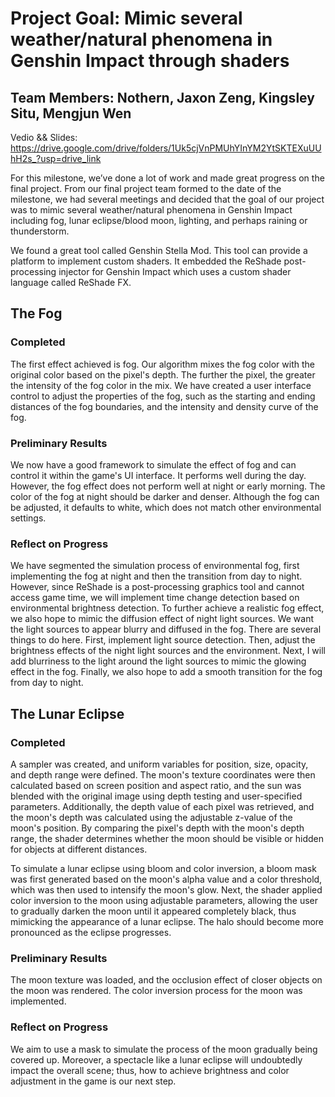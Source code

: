 # Project Goal: Mimic several weather/natural phenomena in Genshin Impact through shaders

## Team Members: Nothern, Jaxon Zeng, Kingsley Situ, Mengjun Wen

Vedio && Slides: https://drive.google.com/drive/folders/1Uk5cjVnPMUhYInYM2YtSKTEXuUUhH2s_?usp=drive_link

For this milestone, we’ve done a lot of work and made great progress on the final project. From our final project team formed to the date of the milestone, we had several meetings and decided that the goal of our project was to mimic several weather/natural phenomena in Genshin Impact including fog, lunar eclipse/blood moon, lighting, and perhaps raining or thunderstorm.

We found a great tool called Genshin Stella Mod. This tool can provide a platform to implement custom shaders. It embedded the ReShade post-processing injector for Genshin Impact which uses a custom shader language called ReShade FX.

## The Fog

### Completed
The first effect achieved is fog. Our algorithm mixes the fog color with the original color based on the pixel's depth. The further the pixel, the greater the intensity of the fog color in the mix. We have created a user interface control to adjust the properties of the fog, such as the starting and ending distances of the fog boundaries, and the intensity and density curve of the fog.

### Preliminary Results
We now have a good framework to simulate the effect of fog and can control it within the game's UI interface. It performs well during the day. However, the fog effect does not perform well at night or early morning. The color of the fog at night should be darker and denser. Although the fog can be adjusted, it defaults to white, which does not match other environmental settings.

### Reflect on Progress
We have segmented the simulation process of environmental fog, first implementing the fog at night and then the transition from day to night. However, since ReShade is a post-processing graphics tool and cannot access game time, we will implement time change detection based on environmental brightness detection. To further achieve a realistic fog effect, we also hope to mimic the diffusion effect of night light sources. We want the light sources to appear blurry and diffused in the fog. There are several things to do here. First, implement light source detection. Then, adjust the brightness effects of the night light sources and the environment. Next, I will add blurriness to the light around the light sources to mimic the glowing effect in the fog. Finally, we also hope to add a smooth transition for the fog from day to night.

## The Lunar Eclipse

### Completed
A sampler was created, and uniform variables for position, size, opacity, and depth range were defined. The moon's texture coordinates were then calculated based on screen position and aspect ratio, and the sun was blended with the original image using depth testing and user-specified parameters. Additionally, the depth value of each pixel was retrieved, and the moon's depth was calculated using the adjustable z-value of the moon's position. By comparing the pixel's depth with the moon's depth range, the shader determines whether the moon should be visible or hidden for objects at different distances.

To simulate a lunar eclipse using bloom and color inversion, a bloom mask was first generated based on the moon's alpha value and a color threshold, which was then used to intensify the moon's glow. Next, the shader applied color inversion to the moon using adjustable parameters, allowing the user to gradually darken the moon until it appeared completely black, thus mimicking the appearance of a lunar eclipse. The halo should become more pronounced as the eclipse progresses.

### Preliminary Results
The moon texture was loaded, and the occlusion effect of closer objects on the moon was rendered. The color inversion process for the moon was implemented.

### Reflect on Progress
We aim to use a mask to simulate the process of the moon gradually being covered up. Moreover, a spectacle like a lunar eclipse will undoubtedly impact the overall scene; thus, how to achieve brightness and color adjustment in the game is our next step.
